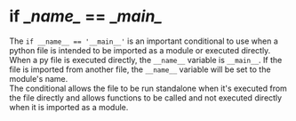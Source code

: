 # if \__name\__ == \__main\__

The `if __name__ == '__main__'` is an important conditional to use when a python file is intended to be imported as a module or executed directly.  
When a py file is executed directly, the `__name__` variable is `__main__`. If the file is imported from another file, the `__name__` variable will be set to the module's name.  
The conditional allows the file to be run standalone when it's executed from the file directly and allows functions to be called and not executed directly when it is imported as a module.
